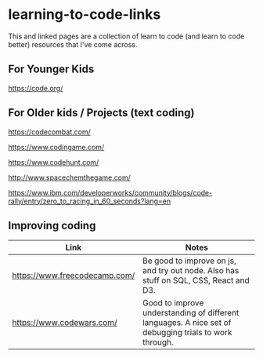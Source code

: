 # learning-to-code-links

This and linked pages are a collection of learn to code (and learn to code better) resources that I've come across.

## For Younger Kids
https://code.org/


## For Older kids / Projects (text coding)
https://codecombat.com/

https://www.codingame.com/

https://www.codehunt.com/

http://www.spacechemthegame.com/

https://www.ibm.com/developerworks/community/blogs/code-rally/entry/zero_to_racing_in_60_seconds?lang=en


## Improving coding

Link | Notes
-----|------
https://www.freecodecamp.com/ | Be good to improve on js, and try out node.  Also has stuff on SQL, CSS, React and D3.
https://www.codewars.com/ | Good to improve understanding of different languages.  A nice set of debugging trials to work through.
